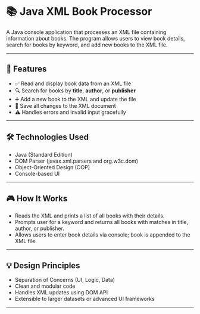 # 📚 Java XML Book Processor

A Java console application that processes an XML file containing information about books. The program allows users to view book details, search for books by keyword, and add new books to the XML file.

---

## 🚀 Features

- ✅ Read and display book data from an XML file
- 🔍 Search for books by **title**, **author**, or **publisher**
- ➕ Add a new book to the XML and update the file
- 💾 Save all changes to the XML document
- ⚠️ Handles errors and invalid input gracefully

---

## 🛠️ Technologies Used

- Java (Standard Edition)
- DOM Parser (javax.xml.parsers and org.w3c.dom)
- Object-Oriented Design (OOP)
- Console-based UI

---

## 🎮 How It Works

- Reads the XML and prints a list of all books with their details.
- Prompts user for a keyword and returns all books with matches in title, author, or publisher.
- Allows users to enter book details via console; book is appended to the XML file.

---

## 💡 Design Principles

- Separation of Concerns (UI, Logic, Data)
- Clean and modular code
- Handles XML updates using DOM API
- Extensible to larger datasets or advanced UI frameworks

---

